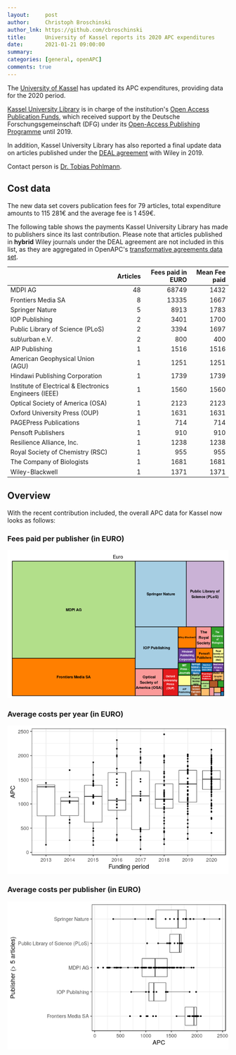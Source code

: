 ```yaml
---
layout:     post
author:     Christoph Broschinski
author_lnk: https://github.com/cbroschinski
title:      University of Kassel reports its 2020 APC expenditures
date:       2021-01-21 09:00:00
summary:    
categories: [general, openAPC]
comments: true
---
```





The [University of Kassel](https://www.uni-kassel.de/uni/en/) has updated its APC expenditures, providing data for the 2020 period.

[Kassel University Library](http://www.uni-kassel.de/ub/index.php) is in charge of the institution's [Open Access Publication Funds](http://www.uni-kassel.de/ub/index.php?id=37384),
which received support by the Deutsche Forschungsgemeinschaft (DFG) under its [Open-Access Publishing Programme](https://www.dfg.de/en/research_funding/programmes/infrastructure/lis/open_access/funding_open_access/index.html) until 2019.

In addition, Kassel University Library has also reported a final update data on articles published under the [DEAL agreement](https://www.projekt-deal.de/wiley-contract/) with Wiley in 2019.

Contact person is [Dr. Tobias Pohlmann](mailto:pohlmann@bibliothek.uni-kassel.de).

## Cost data



The new data set covers publication fees for 79 articles, total expenditure amounts to 115 281€ and the average fee is 1 459€.

The following table shows the payments Kassel University Library has made to publishers since its last contribution. Please note that articles published in **hybrid** Wiley journals under the DEAL agreement are not included in this list, as they are aggregated in OpenAPC's [transformative agreements data set](https://github.com/OpenAPC/openapc-de/tree/master/data/transformative_agreements).


|                                                       | Articles| Fees paid in EURO| Mean Fee paid|
|:------------------------------------------------------|--------:|-----------------:|-------------:|
|MDPI AG                                                |       48|             68749|          1432|
|Frontiers Media SA                                     |        8|             13335|          1667|
|Springer Nature                                        |        5|              8913|          1783|
|IOP Publishing                                         |        2|              3401|          1700|
|Public Library of Science (PLoS)                       |        2|              3394|          1697|
|sub\urban e.V.                                         |        2|               800|           400|
|AIP Publishing                                         |        1|              1516|          1516|
|American Geophysical Union (AGU)                       |        1|              1251|          1251|
|Hindawi Publishing Corporation                         |        1|              1739|          1739|
|Institute of Electrical & Electronics Engineers (IEEE) |        1|              1560|          1560|
|Optical Society of America (OSA)                       |        1|              2123|          2123|
|Oxford University Press (OUP)                          |        1|              1631|          1631|
|PAGEPress Publications                                 |        1|               714|           714|
|Pensoft Publishers                                     |        1|               910|           910|
|Resilience Alliance, Inc.                              |        1|              1238|          1238|
|Royal Society of Chemistry (RSC)                       |        1|               955|           955|
|The Company of Biologists                              |        1|              1681|          1681|
|Wiley-Blackwell                                        |        1|              1371|          1371|

## Overview

With the recent contribution included, the overall APC data for Kassel now looks as follows:

### Fees paid per publisher (in EURO)

![plot of chunk tree_kassel_2021_01_21_full](/figure/tree_kassel_2021_01_21_full-1.png)

###  Average costs per year (in EURO)

![plot of chunk box_kassel_2021_01_21_year_full](/figure/box_kassel_2021_01_21_year_full-1.png)

###  Average costs per publisher (in EURO)

![plot of chunk box_kassel_2021_01_21_publisher_full](/figure/box_kassel_2021_01_21_publisher_full-1.png)
